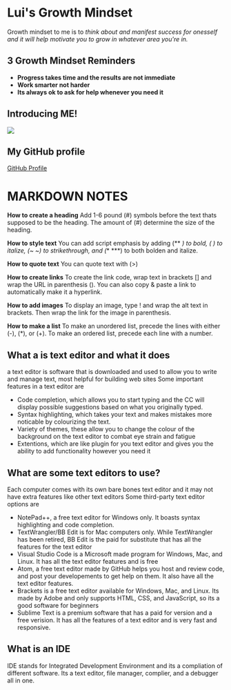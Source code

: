 # Lui's Growth Mindset

Growth mindset to me is to  *think about and manifest success for onesself and it will help motivate you to grow in whatever area you're in.* 
  
## 3 Growth Mindset Reminders

  + **Progress takes time and the results are not immediate**
  + **Work smarter not harder**
  + **Its always ok to ask for help whenever you need it**
  
## **Introducing ME!**

<img src="https://user-images.githubusercontent.com/123973434/215550625-725732c6-d94d-4126-aa88-ebe78efee1dd.png">

## **My GitHub profile**

[GitHub Profile](https://github.com/CrazyBallAdventure)


# MARKDOWN NOTES

**How to create a heading**
Add 1-6 pound (#) symbols before the text thats supposed to be the heading. The amount of (#) determine the size of the heading.

**How to style text**
You can add script emphasis by adding (** **) to bold, (* *) to italize, (~ ~) to strikethrough, and (*** ***) to both bolden and italize.

**How to quote text**
You can quote text with (>)

**How to create links**
To create the link code, wrap text in brackets [] and wrap the URL in parenthesis (). You can also copy & paste a link to automatically make it a hyperlink.

**How to add images**
To display an image, type ! and wrap the alt text in brackets. Then wrap the link for the image in parenthesis.

**How to make a list**
To make an unordered list, precede the lines with either (-), (*), or (+). To make an ordered list, precede each line with a number.


## What a is text editor and what it does
a text editor is software that is downloaded and used to allow you to write and manage text, most helpful for building web sites
Some important features in a text editor are
* Code completion, which allows you to start typing and the CC will display possible suggestions based on what you originally typed.
* Syntax highlighting, which takes your text and makes mistakes more noticable by colourizing the text.
* Variety of themes, these allow you to change the colour of the background on the text editor to combat eye strain and fatigue
* Extentions, which are like plugin for you text editor and gives you the ability to add functionality however you need it

## What are some text editors to use?
Each computer comes with its own bare bones text editor and it may not have extra features like other text editors
Some third-party text editor options are
* NotePad++, a free text editor for Windows only. It boasts syntax highlighting and code completion.
* TextWrangler/BB Edit is for Mac computers only. While TextWrangler has been retired, BB Edit is the paid for substitute that has all the features for the text editor
* Visual Studio Code is a Microsoft made program for Windows, Mac, and Linux. It has all the text editor features and is free
* Atom, a free text editor made by GitHub helps you host and review code, and post your developements to get help on them. It also have all the text editor features.
* Brackets is a free text editor available for Windows, Mac, and Linux. Its made by Adobe and only supports HTML, CSS, and JavaScript, so its a good software for beginners
* Sublime Text is a premium software that has a paid for version and a free verision. It has all the features of a text editor and is very fast and responsive.

## What is an IDE
IDE stands for Integrated Development Environment and its a compliation of different software. 
Its a text editor, file manager, complier, and a debugger all in one.